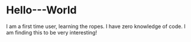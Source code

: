 # Hello---World
I am a first time user, learning the ropes. 
I have zero knowledge of code. I am finding this to be very interesting!
